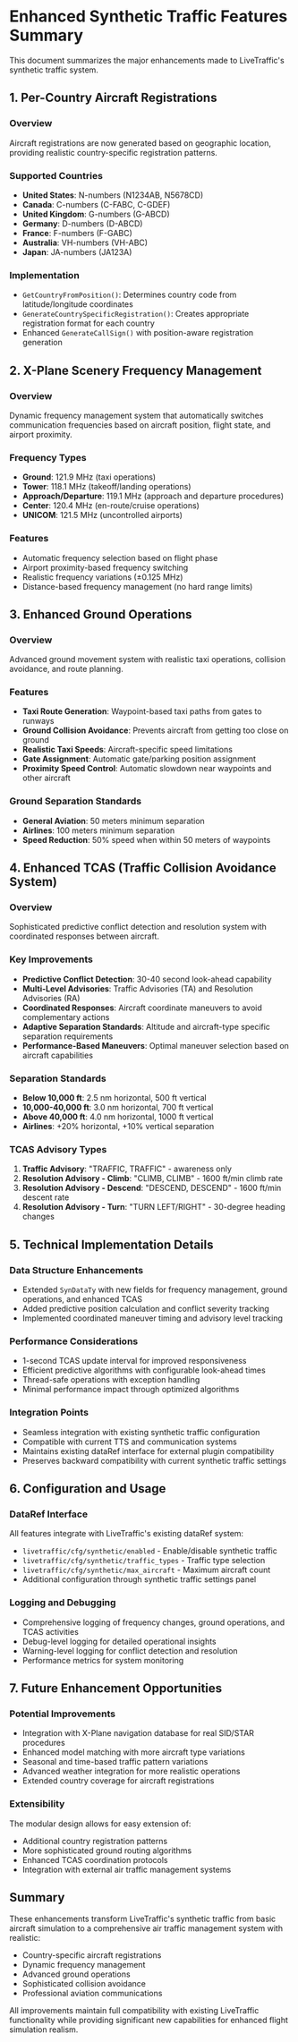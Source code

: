 # Enhanced Synthetic Traffic Features Summary

This document summarizes the major enhancements made to LiveTraffic's synthetic traffic system.

## 1. Per-Country Aircraft Registrations

### Overview
Aircraft registrations are now generated based on geographic location, providing realistic country-specific registration patterns.

### Supported Countries
- **United States**: N-numbers (N1234AB, N5678CD)
- **Canada**: C-numbers (C-FABC, C-GDEF)  
- **United Kingdom**: G-numbers (G-ABCD)
- **Germany**: D-numbers (D-ABCD)
- **France**: F-numbers (F-GABC)
- **Australia**: VH-numbers (VH-ABC)
- **Japan**: JA-numbers (JA123A)

### Implementation
- `GetCountryFromPosition()`: Determines country code from latitude/longitude coordinates
- `GenerateCountrySpecificRegistration()`: Creates appropriate registration format for each country
- Enhanced `GenerateCallSign()` with position-aware registration generation

## 2. X-Plane Scenery Frequency Management

### Overview
Dynamic frequency management system that automatically switches communication frequencies based on aircraft position, flight state, and airport proximity.

### Frequency Types
- **Ground**: 121.9 MHz (taxi operations)
- **Tower**: 118.1 MHz (takeoff/landing operations)
- **Approach/Departure**: 119.1 MHz (approach and departure procedures)
- **Center**: 120.4 MHz (en-route/cruise operations)
- **UNICOM**: 121.5 MHz (uncontrolled airports)

### Features
- Automatic frequency selection based on flight phase
- Airport proximity-based frequency switching
- Realistic frequency variations (±0.125 MHz)
- Distance-based frequency management (no hard range limits)

## 3. Enhanced Ground Operations

### Overview
Advanced ground movement system with realistic taxi operations, collision avoidance, and route planning.

### Features
- **Taxi Route Generation**: Waypoint-based taxi paths from gates to runways
- **Ground Collision Avoidance**: Prevents aircraft from getting too close on ground
- **Realistic Taxi Speeds**: Aircraft-specific speed limitations
- **Gate Assignment**: Automatic gate/parking position assignment
- **Proximity Speed Control**: Automatic slowdown near waypoints and other aircraft

### Ground Separation Standards
- **General Aviation**: 50 meters minimum separation
- **Airlines**: 100 meters minimum separation
- **Speed Reduction**: 50% speed when within 50 meters of waypoints

## 4. Enhanced TCAS (Traffic Collision Avoidance System)

### Overview
Sophisticated predictive conflict detection and resolution system with coordinated responses between aircraft.

### Key Improvements
- **Predictive Conflict Detection**: 30-40 second look-ahead capability
- **Multi-Level Advisories**: Traffic Advisories (TA) and Resolution Advisories (RA)
- **Coordinated Responses**: Aircraft coordinate maneuvers to avoid complementary actions
- **Adaptive Separation Standards**: Altitude and aircraft-type specific separation requirements
- **Performance-Based Maneuvers**: Optimal maneuver selection based on aircraft capabilities

### Separation Standards
- **Below 10,000 ft**: 2.5 nm horizontal, 500 ft vertical
- **10,000-40,000 ft**: 3.0 nm horizontal, 700 ft vertical  
- **Above 40,000 ft**: 4.0 nm horizontal, 1000 ft vertical
- **Airlines**: +20% horizontal, +10% vertical separation

### TCAS Advisory Types
1. **Traffic Advisory**: "TRAFFIC, TRAFFIC" - awareness only
2. **Resolution Advisory - Climb**: "CLIMB, CLIMB" - 1600 ft/min climb rate
3. **Resolution Advisory - Descend**: "DESCEND, DESCEND" - 1600 ft/min descent rate
4. **Resolution Advisory - Turn**: "TURN LEFT/RIGHT" - 30-degree heading changes

## 5. Technical Implementation Details

### Data Structure Enhancements
- Extended `SynDataTy` with new fields for frequency management, ground operations, and enhanced TCAS
- Added predictive position calculation and conflict severity tracking
- Implemented coordinated maneuver timing and advisory level tracking

### Performance Considerations
- 1-second TCAS update interval for improved responsiveness
- Efficient predictive algorithms with configurable look-ahead times
- Thread-safe operations with exception handling
- Minimal performance impact through optimized algorithms

### Integration Points
- Seamless integration with existing synthetic traffic configuration
- Compatible with current TTS and communication systems  
- Maintains existing dataRef interface for external plugin compatibility
- Preserves backward compatibility with current synthetic traffic settings

## 6. Configuration and Usage

### DataRef Interface
All features integrate with LiveTraffic's existing dataRef system:
- `livetraffic/cfg/synthetic/enabled` - Enable/disable synthetic traffic
- `livetraffic/cfg/synthetic/traffic_types` - Traffic type selection
- `livetraffic/cfg/synthetic/max_aircraft` - Maximum aircraft count
- Additional configuration through synthetic traffic settings panel

### Logging and Debugging
- Comprehensive logging of frequency changes, ground operations, and TCAS activities
- Debug-level logging for detailed operational insights
- Warning-level logging for conflict detection and resolution
- Performance metrics for system monitoring

## 7. Future Enhancement Opportunities

### Potential Improvements
- Integration with X-Plane navigation database for real SID/STAR procedures
- Enhanced model matching with more aircraft type variations
- Seasonal and time-based traffic pattern variations
- Advanced weather integration for more realistic operations
- Extended country coverage for aircraft registrations

### Extensibility
The modular design allows for easy extension of:
- Additional country registration patterns
- More sophisticated ground routing algorithms
- Enhanced TCAS coordination protocols
- Integration with external air traffic management systems

## Summary

These enhancements transform LiveTraffic's synthetic traffic from basic aircraft simulation to a comprehensive air traffic management system with realistic:
- Country-specific aircraft registrations
- Dynamic frequency management
- Advanced ground operations
- Sophisticated collision avoidance
- Professional aviation communications

All improvements maintain full compatibility with existing LiveTraffic functionality while providing significant new capabilities for enhanced flight simulation realism.